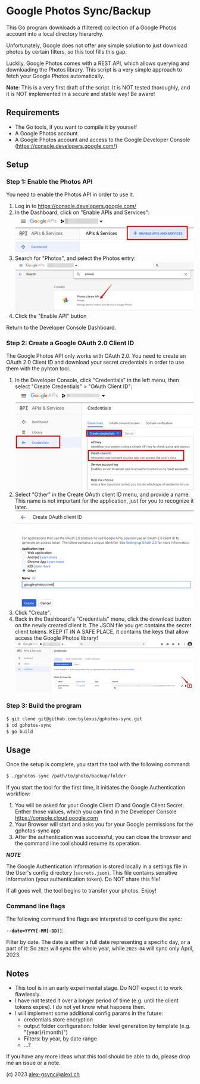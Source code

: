 # Google Photos Sync/Backup

This Go program downloads a (filtered) collection of a Google Photos account into a local directory
hierarchy.

Unfortunately, Google does not offer any simple solution to just download photos by certain filters,
so this tool fills this gap.

Luckily, Google Photos comes with a REST API, which allows querying and downloading the Photos library.
This script is a very simple approach to fetch your Google Photos automatically.

**Note**: This is a very first draft of the script. It is NOT tested thoroughly, and it is NOT implemented in a secure and stable way! Be aware!

## Requirements

* The Go tools, if you want to compile it by yourself
* A Google Photos account
* A Google Photos account and access to the Google Developer Console (https://console.developers.google.com/)

## Setup

### Step 1: Enable the Photos API

You need to enable the Photos API in order to use it.

1. Log in to https://console.developers.google.com/
2. In the Dashboard, click on "Enable APIs and Services":<br/>
   ![Enable APIs Menu](./doc/img/gcloud_enable_apis.png)
3. Search for "Photos", and select the Photos entry:<br />
   ![Photos Menu Entry](./doc/img/gcloud_photos_entry.png)
4. Click the "Enable API" button

Return to the Developer Console Dashboard.

### Step 2: Create a Google OAuth 2.0 Client ID

The Google Photos API only works with OAuth 2.0. You need to create an OAuth 2.0 Client ID and download your secret credentials
in order to use them with the pyhton tool.

1. In the Developer Console, click "Credentials" in the left menu, then select "Create Credentials" &gt; "OAuth Client ID":<br/>
   ![OAuth Client ID Menu Entry](./doc/img/google-cloud-api-create_login_menu.png)
2. Select "Other" in the Create OAuth client ID menu, and provide a name. This name is not important for the application, just for you to
   recognize it later.<br/>
   ![OAuth Client ID creation](./doc/img/google-cloud-api-create-oauth-client-id.png)
3. Click "Create".
4. Back in the Dashboard's "Credentials" menu, click the download button on the newly created client it. The JSON file you get contains
   the secret client tokens. KEEP IT IN A SAFE PLACE, it contains the keys that allow access the Google Photos library! <br />
   ![OAuth Client ID credential download](./doc/img/google-cloud-api-download-client_creds.png)


### Step 3: Build the program

```bash
$ git clone git@github.com:bylexus/gphotos-sync.git
$ cd gphotos-sync
$ go build
```

## Usage

Once the setup is complete, you start the tool with the following command:

```bash
$ ./gphotos-sync /path/to/photo/backup/folder
```

If you start the tool for the first time, it initiates the Google Authentication workflow:

1. You will be asked for your Google Client ID and Google Client Secret. Enther those values,
   which you can find in the Developer Console <https://console.cloud.google.com>
2. Your Browser will start and asks you for your Google permissions for the gphotos-sync app
3. After the authentication was successful, you can close the browser and the command line
   tool should resume its operation.

***NOTE***

The Google Authentication information is stored locally in a settings file in the User's config directory (`secrets.json`). 
This file contains sensitive information (your authentication token). Do NOT share this file!

If all goes well, the tool begins to transfer your photos. Enjoy!

### Command line flags

The following command line flags are interpreted to configure the sync:

**`--date=YYYY[-MM[-DD]]`**:

Filter by date. The date is either a full date representing a specific day, or a part of it: So `2023` will sync the whole year, while `2023-04` will sync only April, 2023.

## Notes

* This tool is in an early experimental stage. Do NOT expect it to work flawlessly.
* I have not tested it over a longer period of time (e.g. until the client tokens expire). I do not yet know what happens then.
* I will implement some additional config params in the future:
  * credentials store encryption
  * output folder configuration: folder level generation by template (e.g. "{year}/{month}")
  * Filters: by year, by date range
  * ...?

If you have any more ideas what this tool should be able to do, please drop me an issue or a note.

(c) 2023 <alex-gsync@alexi.ch>